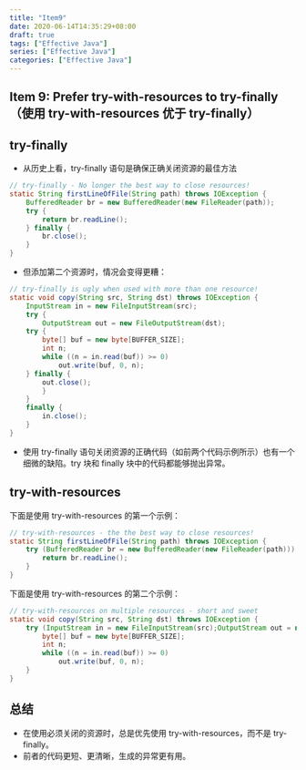 ```yaml
---
title: "Item9"
date: 2020-06-14T14:35:29+08:00
draft: true
tags: ["Effective Java"]
series: ["Effective Java"]
categories: ["Effective Java"]
---
```


## Item 9: Prefer try-with-resources to try-finally（使用 try-with-resources 优于 try-finally）


## try-finally
+ 从历史上看，try-finally 语句是确保正确关闭资源的最佳方法
```java
// try-finally - No longer the best way to close resources!
static String firstLineOfFile(String path) throws IOException {
    BufferedReader br = new BufferedReader(new FileReader(path));
    try {
        return br.readLine();
    } finally {
        br.close();
    }
}
```
+ 但添加第二个资源时，情况会变得更糟：
```java
// try-finally is ugly when used with more than one resource!
static void copy(String src, String dst) throws IOException {
    InputStream in = new FileInputStream(src);
    try {
        OutputStream out = new FileOutputStream(dst);
    try {
        byte[] buf = new byte[BUFFER_SIZE];
        int n;
        while ((n = in.read(buf)) >= 0)
            out.write(buf, 0, n);
    } finally {
        out.close();
        }
    }
    finally {
        in.close();
    }
}
```
+ 使用 try-finally 语句关闭资源的正确代码（如前两个代码示例所示）也有一个细微的缺陷。try 块和 finally 块中的代码都能够抛出异常。


##  try-with-resources 
下面是使用 try-with-resources 的第一个示例：
```java
// try-with-resources - the the best way to close resources!
static String firstLineOfFile(String path) throws IOException {
    try (BufferedReader br = new BufferedReader(new FileReader(path))) {
        return br.readLine();
    }
}
```
下面是使用 try-with-resources 的第二个示例：
```java
// try-with-resources on multiple resources - short and sweet
static void copy(String src, String dst) throws IOException {
    try (InputStream in = new FileInputStream(src);OutputStream out = new FileOutputStream(dst)) {
        byte[] buf = new byte[BUFFER_SIZE];
        int n;
        while ((n = in.read(buf)) >= 0)
            out.write(buf, 0, n);
    }
}
```

## 总结
+ 在使用必须关闭的资源时，总是优先使用 try-with-resources，而不是 try-finally。
+ 前者的代码更短、更清晰，生成的异常更有用。
